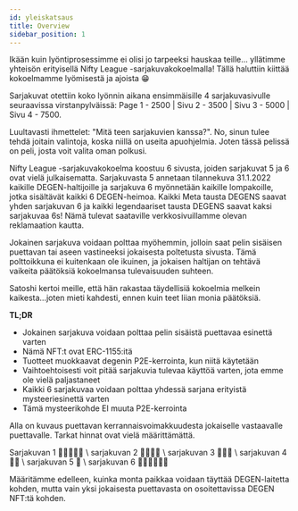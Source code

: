 ```yaml
---
id: yleiskatsaus
title: Overview
sidebar_position: 1
---
```


Ikään kuin lyöntiprosessimme ei olisi jo tarpeeksi hauskaa teille... yllätimme yhteisön erityisellä Nifty League -sarjakuvakokoelmalla! Tällä haluttiin kiittää kokoelmamme lyömisestä ja ajoista 😁

Sarjakuvat otettiin koko lyönnin aikana ensimmäisille 4 sarjakuvasivulle seuraavissa virstanpylväissä: Page 1 - 2500 | Sivu 2 - 3500 | Sivu 3 - 5000 | Sivu 4 - 7500.

Luultavasti ihmettelet: "Mitä teen sarjakuvien kanssa?". No, sinun tulee tehdä joitain valintoja, koska niillä on useita apuohjelmia. Joten tässä pelissä on peli, josta voit valita oman polkusi.

Nifty League -sarjakuvakokoelma koostuu 6 sivusta, joiden sarjakuvat 5 ja 6 ovat vielä julkaisematta. Sarjakuvasta 5 annetaan tilannekuva 31.1.2022 kaikille DEGEN-haltijoille ja sarjakuva 6 myönnetään kaikille lompakoille, jotka sisältävät kaikki 6 DEGEN-heimoa. Kaikki Meta tausta DEGENS saavat yhden sarjakuvan 6 ja kaikki legendaariset tausta DEGENS saavat kaksi sarjakuvaa 6s! Nämä tulevat saataville verkkosivuillamme olevan reklamaation kautta.

Jokainen sarjakuva voidaan polttaa myöhemmin, jolloin saat pelin sisäisen puettavan tai aseen vastineeksi jokaisesta poltetusta sivusta. Tämä polttoikkuna ei kuitenkaan ole ikuinen, ja jokaisen haltijan on tehtävä vaikeita päätöksiä kokoelmansa tulevaisuuden suhteen.

Satoshi kertoi meille, että hän rakastaa täydellisiä kokoelmia melkein kaikesta…joten mieti kahdesti, ennen kuin teet liian monia päätöksiä.

**TL;DR**

- Jokainen sarjakuva voidaan polttaa pelin sisäistä puettavaa esinettä varten
- Nämä NFT:t ovat ERC-1155:itä
- Tuotteet muokkaavat degenin P2E-kerrointa, kun niitä käytetään
- Vaihtoehtoisesti voit pitää sarjakuvia tulevaa käyttöä varten, jota emme ole vielä paljastaneet
- Kaikki 6 sarjakuvaa voidaan polttaa yhdessä sarjana erityistä mysteeriesinettä varten
- Tämä mysteerikohde EI muuta P2E-kerrointa

Alla on kuvaus puettavan kerrannaisvoimakkuudesta jokaiselle vastaavalle puettavalle. Tarkat hinnat ovat vielä määrittämättä.

Sarjakuvan 1 💪💪💪💪💪 \ sarjakuvan 2 💪💪💪💪 \ sarjakuvan 3 💪💪💪 \ sarjakuvan 4 💪💪 \ sarjakuvan 5 💪 \ sarjakuvan 6 💪💪💪💪💪💪


Määritämme edelleen, kuinka monta paikkaa voidaan täyttää DEGEN-laitetta kohden, mutta vain yksi jokaisesta puettavasta on osoitettavissa DEGEN NFT:tä kohden. 
